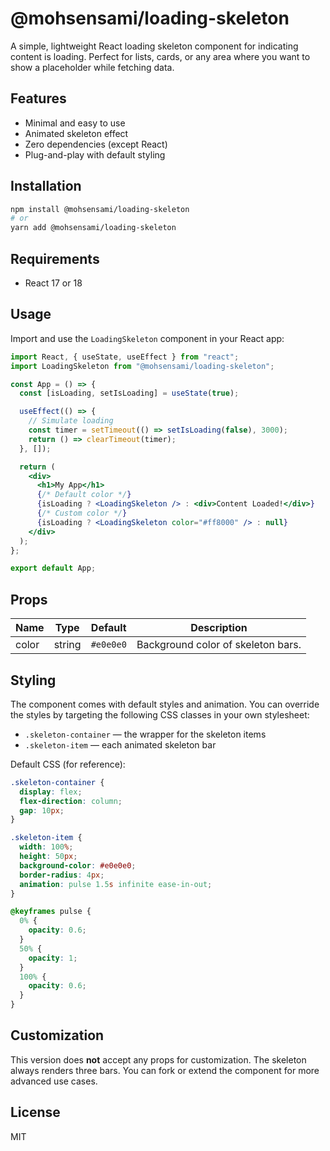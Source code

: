 # @mohsensami/loading-skeleton

A simple, lightweight React loading skeleton component for indicating content is loading. Perfect for lists, cards, or any area where you want to show a placeholder while fetching data.

## Features

- Minimal and easy to use
- Animated skeleton effect
- Zero dependencies (except React)
- Plug-and-play with default styling

## Installation

```bash
npm install @mohsensami/loading-skeleton
# or
yarn add @mohsensami/loading-skeleton
```

## Requirements

- React 17 or 18

## Usage

Import and use the `LoadingSkeleton` component in your React app:

```jsx
import React, { useState, useEffect } from "react";
import LoadingSkeleton from "@mohsensami/loading-skeleton";

const App = () => {
  const [isLoading, setIsLoading] = useState(true);

  useEffect(() => {
    // Simulate loading
    const timer = setTimeout(() => setIsLoading(false), 3000);
    return () => clearTimeout(timer);
  }, []);

  return (
    <div>
      <h1>My App</h1>
      {/* Default color */}
      {isLoading ? <LoadingSkeleton /> : <div>Content Loaded!</div>}
      {/* Custom color */}
      {isLoading ? <LoadingSkeleton color="#ff8000" /> : null}
    </div>
  );
};

export default App;
```

## Props

| Name  | Type   | Default   | Description                        |
| ----- | ------ | --------- | ---------------------------------- |
| color | string | `#e0e0e0` | Background color of skeleton bars. |

## Styling

The component comes with default styles and animation. You can override the styles by targeting the following CSS classes in your own stylesheet:

- `.skeleton-container` — the wrapper for the skeleton items
- `.skeleton-item` — each animated skeleton bar

Default CSS (for reference):

```css
.skeleton-container {
  display: flex;
  flex-direction: column;
  gap: 10px;
}

.skeleton-item {
  width: 100%;
  height: 50px;
  background-color: #e0e0e0;
  border-radius: 4px;
  animation: pulse 1.5s infinite ease-in-out;
}

@keyframes pulse {
  0% {
    opacity: 0.6;
  }
  50% {
    opacity: 1;
  }
  100% {
    opacity: 0.6;
  }
}
```

## Customization

This version does **not** accept any props for customization. The skeleton always renders three bars. You can fork or extend the component for more advanced use cases.

## License

MIT
